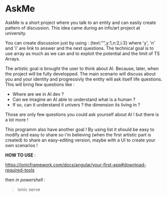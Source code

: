 # AskMe
AskMe is a short project where you talk to an entity and can easily create pattern of discussion. This idea came during an info/art project at university.

You can create discussion just by using : {text:"",y:1,n:2,i:3} where 'y', 'n' and 'i' are link to answer and the next questions. 
The technical goal is to use array as much as we can and to exploit the potential and the limit of TS Arrays.

The artistic goal is brought the user to think about AI. Because, later, when the project will be fully developped. The main scenario will discuss about you and your identity and progressivly the entity will ask itself life questions. This will bring few questions like : 

- Where are we in AI dev ?
- Can we imagine an AI able to understand what is a human ?
- If so, can it understand it univers ? the dimension its living in ?

Those are only few questions you could ask yourself about AI ! but there is a lot more !


This programm also have another goal ! 
By using list it should be easy to modify and easy to share so i'm believing (when the first artistic part is created) to share an easy-editing version, maybe with a UI to create your own scenarios !

**HOW TO USE** :

https://ionicframework.com/docs/angular/your-first-app#download-required-tools
  
then *in powershell* :
>ionic serve
